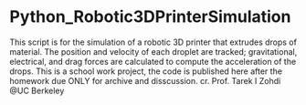 # Python_Robotic3DPrinterSimulation
This script is for the simulation of a robotic 3D printer that extrudes drops of material.
The position and velocity of each droplet are tracked; gravitational, electrical, and drag forces are calculated to compute the acceleration of the drops.
This is a school work project, the code is published here after the homework due ONLY for archive and disscussion.
cr. Prof. Tarek I Zohdi @UC Berkeley
